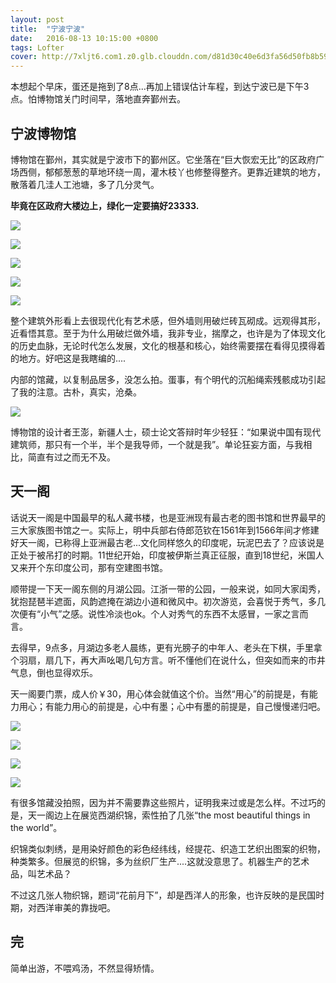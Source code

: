 ```yaml
---
layout: post
title:  "宁波宁波"
date:   2016-08-13 10:15:00 +0800
tags: Lofter
cover: http://7xljt6.com1.z0.glb.clouddn.com/d81d30c40e6d3fa56d50fb8b59c4189f.png
---
```


本想起个早床，蛋还是拖到了8点...再加上错误估计车程，到达宁波已是下午3点。怕博物馆关门时间早，落地直奔鄞州去。

## 宁波博物馆

博物馆在鄞州，其实就是宁波市下的鄞州区。它坐落在“巨大恢宏无比”的区政府广场西侧，郁郁葱葱的草地环绕一周，灌木枝丫也修整得整齐。更靠近建筑的地方，散落着几洼人工池塘，多了几分灵气。

**毕竟在区政府大楼边上，绿化一定要搞好23333.**

![](http://7xljt6.com1.z0.glb.clouddn.com/d81d30c40e6d3fa56d50fb8b59c4189f.png)

![](http://7xljt6.com1.z0.glb.clouddn.com/7e12b3ae1e45afc9abf033f5d07ad193.png)

![](http://7xljt6.com1.z0.glb.clouddn.com/0825d35a9dd47dde8f63411f598ecc77.png)

![](http://7xljt6.com1.z0.glb.clouddn.com/778f5c1bcb105bcff2532b9ddaaf2017.png)

![](http://7xljt6.com1.z0.glb.clouddn.com/15b07036cf0bff15ec3465b022d4dd1b.png)

整个建筑外形看上去很现代化有艺术感，但外墙则用破烂砖瓦砌成。远观得其形，近看悟其意。至于为什么用破烂做外墙，我非专业，揣摩之，也许是为了体现文化的历史血脉，无论时代怎么发展，文化的根基和核心，始终需要摆在看得见摸得着的地方。好吧这是我瞎编的....

内部的馆藏，以复制品居多，没怎么拍。蛋事，有个明代的沉船绳索残骸成功引起了我的注意。古朴，真实，沧桑。

![](http://7xljt6.com1.z0.glb.clouddn.com/0e01ebe5f03d131ff2c74a88c2c591ef.png)

博物馆的设计者王澎，新疆人士，硕士论文答辩时年少轻狂：“如果说中国有现代建筑师，那只有一个半，半个是我导师，一个就是我”。单论狂妄方面，与我相比，简直有过之而无不及。

## 天一阁

话说天一阁是中国最早的私人藏书楼，也是亚洲现有最古老的图书馆和世界最早的三大家族图书馆之一。实际上，明中兵部右侍郎范钦在1561年到1566年间才修建好天一阁，已称得上亚洲最古老...文化同样悠久的印度呢，玩泥巴去了？应该说是正处于被吊打的时期。11世纪开始，印度被伊斯兰真正征服，直到18世纪，米国人又来开个东印度公司，那有空建图书馆。

顺带提一下天一阁东侧的月湖公园。江浙一带的公园，一般来说，如同大家闺秀，犹抱琵琶半遮面，风韵遮掩在湖边小道和微风中。初次游览，会喜悦于秀气，多几次便有“小气”之感。说性冷淡也ok。个人对秀气的东西不太感冒，一家之言而言。

去得早，9点多，月湖边多老人晨练，更有光膀子的中年人、老头在下棋，手里拿个羽扇，扇几下，再大声吆喝几句方言。听不懂他们在说什么，但突如而来的市井气息，倒也显得欢乐。

天一阁要门票，成人价￥30，用心体会就值这个价。当然“用心”的前提是，有能力用心；有能力用心的前提是，心中有墨；心中有墨的前提是，自己慢慢递归吧。

![](http://7xljt6.com1.z0.glb.clouddn.com/4021c5a7dbdc359badbd53afc473276d.png)

![](http://7xljt6.com1.z0.glb.clouddn.com/2f93f5f207c16a05dc5f20086253177a.png)

![](http://7xljt6.com1.z0.glb.clouddn.com/cb0a4a38eb37e3632b5aec4be4011d8a.png)

![](http://7xljt6.com1.z0.glb.clouddn.com/f3608499e28d5109b9f6c6801959df09.png)

有很多馆藏没拍照，因为并不需要靠这些照片，证明我来过或是怎么样。不过巧的是，天一阁边上在展览西湖织锦，索性拍了几张“the most beautiful things in the world”。

织锦类似刺绣，是用染好颜色的彩色经纬线，经提花、织造工艺织出图案的织物，种类繁多。但展览的织锦，多为丝织厂生产....这就没意思了。机器生产的艺术品，叫艺术品？

不过这几张人物织锦，题词“花前月下”，却是西洋人的形象，也许反映的是民国时期，对西洋审美的靠拢吧。

## 完

简单出游，不喂鸡汤，不然显得矫情。
